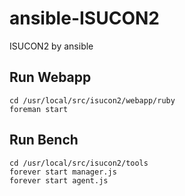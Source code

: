 ansible-ISUCON2
===============

ISUCON2 by ansible

Run Webapp
---

```
cd /usr/local/src/isucon2/webapp/ruby
foreman start
```

Run Bench
---

```
cd /usr/local/src/isucon2/tools
forever start manager.js
forever start agent.js
```
